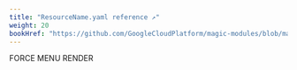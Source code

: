 ```yaml
---
title: "ResourceName.yaml reference ↗"
weight: 20
bookHref: "https://github.com/GoogleCloudPlatform/magic-modules/blob/main/mmv1/api/resource.rb"
---
```

FORCE MENU RENDER